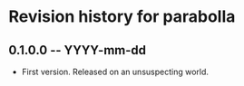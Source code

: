 # Revision history for parabolla

## 0.1.0.0 -- YYYY-mm-dd

* First version. Released on an unsuspecting world.
